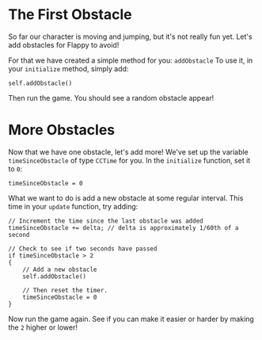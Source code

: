 The First Obstacle
==================

So far our character is moving and jumping, but it's not really fun yet. Let's add obstacles
for Flappy to avoid!

For that we have created a simple method for you: ```addObstacle``` To use it, in your ```initialize```
method, simply add:

	self.addObstacle()

Then run the game. You should see a random obstacle appear!

More Obstacles
==============

Now that we have one obstacle, let's add more! We've set up the variable ```timeSinceObstacle``` of type ```CCTime``` for you. In the ```initialize``` function, set it to ```0```:

	timeSinceObstacle = 0

What we want to do is add a new obstacle at some regular interval.
This time in your ```update``` function, try adding:

	// Increment the time since the last obstacle was added
	timeSinceObstacle += delta; // delta is approximately 1/60th of a second

	// Check to see if two seconds have passed
	if timeSinceObstacle > 2
	{
		// Add a new obstacle
		self.addObstacle()

		// Then reset the timer.
		timeSinceObstacle = 0
	}

Now run the game again. See if you can make it easier or harder by making
the ```2``` higher or lower!
